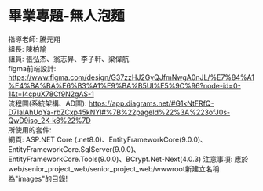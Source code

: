 # 畢業專題-無人泡麵  
指導老師: 騰元翔  
組長: 陳柏諭  
組員: 張弘杰、翁志昇、李子軒、梁偉航  
figma前端設計: https://www.figma.com/design/G37zzHJ2GyQJfmNwgA0nJL/%E7%84%A1%E4%BA%BA%E6%B3%A1%E9%BA%B5UI%E5%9C%96?node-id=0-1&t=I4cpuX78Cf9N2gAS-1  
流程圖(系統架構、AD圖): https://app.diagrams.net/#G1kNtFRfQ-D7IalAhUqYa-rbZCxp45kNYl#%7B%22pageId%22%3A%223ofJ0s-QwD9iso_2K-k8%22%7D  
所使用的套件:  
    網頁: ASP.NET Core (.net8.0)、EntityFrameworkCore(9.0.0)、EntityFrameworkCore.SqlServer(9.0.0)、EntityFrameworkCore.Tools(9.0.0)、BCrypt.Net-Next(4.0.3)
注意事項: 應於web/senior_project_web/senior_project_web/wwwroot新建立名稱為"images"的目錄!

